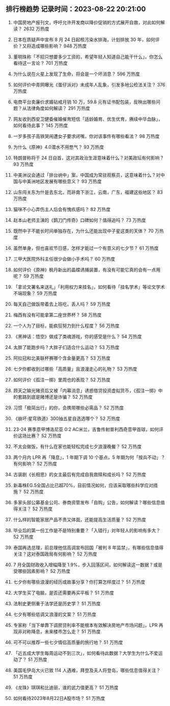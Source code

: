 
## 排行榜趋势 记录时间：2023-08-22 20:21:00
  
  1. 中国房地产报刊文，呼吁允许开发商以降价促销的方式展开自救，对此如何解读？ 2632 万热度
    
  2. 日本在质疑声中宣布 8 月 24 日起核污染水排海，计划排放 30 年，如何评价？又将造成哪些影响？ 948 万热度
    
  3. 董明珠称「不招只想要多少工资的，希望年轻人知道自己能干什么」，你怎么看待这一言论？ 701 万热度
    
  4. 为什么说在火星上发现了生命，将会是一个坏消息？ 596 万热度
    
  5. 如何评价中青网曝光《蛋仔派对》未成年人乱象，引发多地公检法关注？ 376 万热度
    
  6. 电商平台卖廉价求婚钻戒月销 10 万，59.8 元有证书配包装，反映出哪些问题？从法律角度如何解读？ 291 万热度
    
  7. 网友收到西安卫健委催婚催育短信「适龄婚育、优生优育，赓续中华血脉」，如何看待此事？ 145 万热度
    
  8. 一岁多孩子高铁哭闹遭女子要求闭嘴，你对该事件有哪些看法？ 98 万热度
    
  9. 为什么《原神》4.0潜水不用憋气？ 93 万热度
    
  10. 特朗普称将于 24 日自首，这对其政治生涯意味着什么？对美政坛有何影响？ 93 万热度
    
  11. 中美洲议会通过「排台纳中」案，中国成为常驻观察员，这意味着什么？对中国与中美洲地区发展有哪些意义？ 93 万热度
    
  12. 山东闯关东为什是去东北，而非南下浙江，云南，广东，福建这些地区？ 83 万热度
    
  13. 猫咪不小心弄伤主人后会有愧疚感吗？ 82 万热度
    
  14. 赵本山老师主演的《鹊刀门传奇》口碑如何？值得追吗？ 73 万热度
    
  15. 既然中子不能长时间单独存在，为什么还能出现中子星这类的天体？ 70 万热度
    
  16. 虽然单身，但也喜欢节日感，怎样才能过一个有意义的七夕节？ 61 万热度
    
  17. 三甲大医院外科主任很少会做小手术吗？ 60 万热度
    
  18. 如何评价《原神》枫丹新出的晶蝶诱捕装置，有没有可能它真的会有一点用呢？ 59 万热度
    
  19. 「拿论文署名来送礼」「利用权力来挂名」，如何看待「挂名学术」等论文学术不端现象？ 59 万热度
    
  20. 每天自己做饭带着去上班吃，丢人吗？ 59 万热度
    
  21. 梅西有没有可能拿第二座世界杯？ 58 万热度
    
  22. 一个人为了目标，能疯狂努力到什么程度？ 56 万热度
    
  23. 《黑神话：悟空》做成了类魂游戏，你的感受是什么？ 54 万热度
    
  24. 太胖了能跑步吗？大胖子们适合什么运动？ 53 万热度
    
  25. 阿拉冠和北美联杯赛哪个含金量更高？ 53 万热度
    
  26. 七夕你都收到过哪些「高质量」且浪漫走心的礼物？ 53 万热度
    
  27. 如何评价《孤注一掷》里周也的表现？ 52 万热度
    
  28. 顾天之输光赌资后又被「内幕消息」诱惑借贷投资虚拟货币，《孤注一掷》中的套路到底是赌博还是诈骗？ 52 万热度
    
  29. 习惯「极简出行」的你，会携带哪些必需品？ 52 万热度
    
  30. 《崩坏:星穹铁道》300抽五星自选选哪个？ 52 万热度
    
  31. 23-24 赛季意甲博洛尼亚 0:2 AC米兰，吉鲁传射普利西奇意甲首球，如何评价这场比赛？ 52 万热度
    
  32. 不太会做饭，有什么在家也能轻松完成七夕浪漫晚餐？ 52 万热度
    
  33. 两个月内 LPR 再「降息」，1 年期下调 10 个基点，5 年期为何「按兵不动」？有何影响？ 52 万热度
    
  34. 古装剧《长相思》的女主最后有完成自我救赎和成长吗？ 52 万热度
    
  35. 新毒株EG.5全国占比已超70%，目前情况如何，应该采取哪些科学应对措施？ 52 万热度
    
  36. 多家头部公募基金公司、券商资管发布「自购」公告，如何解读？哪些信息值得关注？ 52 万热度
    
  37. 什么样的智能家居产品不贵又体面，还能提高生活质量？ 52 万热度
    
  38. 毕业后的第一份工作是不是特别重要？「入错行」对年轻人的影响有多大？ 52 万热度
    
  39. 泰国再选总理，前总理他信高调宣布回国「被判 8 年监禁」，有哪些信息值得关注？这对泰国政局有何影响？ 52 万热度
    
  40. 7 月全国财政收入增幅降至 1.9%，步入回落区间，如何解读这一数据？或是受哪些因素影响？ 52 万热度
    
  41. 七夕你有哪些浪漫的经历或故事分享？你打算怎样度过？ 51 万热度
    
  42. 大学生买了电脑，是否还需要再买平板？ 51 万热度
    
  43. 法制史更侧重于法学还是历史学？ 51 万热度
    
  44. 七夕有哪些低调又浪漫的文案？ 51 万热度
    
  45. 专家称「当下单靠下调房贷利率不能根本有效解决房地产市场问题」，LPR 再现非对称降息，未来楼市怎么走？ 51 万热度
    
  46. 可不可以推荐一些七夕情侣高质量的旅行地？ 51 万热度
    
  47. 「近五成大学生每周运动不到三次」，如何看待此数据？大学生为什么不爱运动了？ 51 万热度
    
  48. 美国毛伊岛大火已致 114 人遇难，拜登及夫人将登岛，哪些信息值得关注？ 51 万热度
    
  49. 《龙珠》琪琪和比迪丽，谁的武力值更高？ 51 万热度
    
  50. 如何看待2023年8月22日A股市场？ 51 万热度
    
